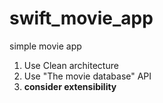 # swift_movie_app
simple movie app

1. Use Clean architecture
2. Use "The movie database" API
3. **consider extensibility**